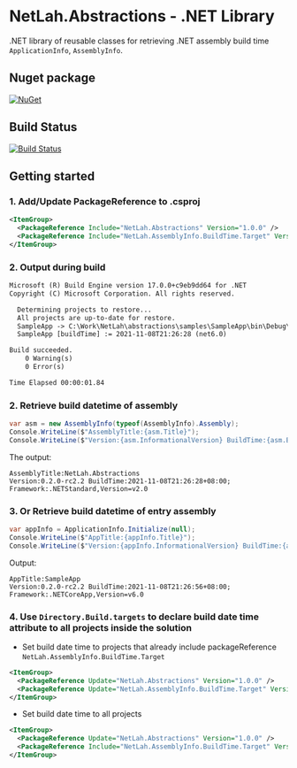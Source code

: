 # NetLah.Abstractions - .NET Library

.NET library of reusable classes for retrieving .NET assembly build time `ApplicationInfo`, `AssemblyInfo`.

## Nuget package

[![NuGet](https://img.shields.io/nuget/v/NetLah.Abstractions.svg?style=flat-square&label=nuget&colorB=00b200)](https://www.nuget.org/packages/NetLah.Abstractions/)

## Build Status

[![Build Status](https://img.shields.io/endpoint.svg?url=https%3A%2F%2Factions-badge.atrox.dev%2FNetLah%2Fabstractions%2Fbadge%3Fref%3Dmain&style=flat)](https://actions-badge.atrox.dev/NetLah/abstractions/goto?ref=main)

## Getting started

### 1. Add/Update PackageReference to .csproj

```xml
<ItemGroup>
  <PackageReference Include="NetLah.Abstractions" Version="1.0.0" />
  <PackageReference Include="NetLah.AssemblyInfo.BuildTime.Target" Version="1.0.0" PrivateAssets="All" />
</ItemGroup>
```

### 2. Output during build

```txt
Microsoft (R) Build Engine version 17.0.0+c9eb9dd64 for .NET
Copyright (C) Microsoft Corporation. All rights reserved.

  Determining projects to restore...
  All projects are up-to-date for restore.
  SampleApp -> C:\Work\NetLah\abstractions\samples\SampleApp\bin\Debug\net6.0\SampleApp.dll
  SampleApp [buildTime] := 2021-11-08T21:26:28 (net6.0)

Build succeeded.
    0 Warning(s)
    0 Error(s)

Time Elapsed 00:00:01.84
```

### 2. Retrieve build datetime of assembly

```csharp
var asm = new AssemblyInfo(typeof(AssemblyInfo).Assembly);
Console.WriteLine($"AssemblyTitle:{asm.Title}");
Console.WriteLine($"Version:{asm.InformationalVersion} BuildTime:{asm.BuildTimestampLocal}; Framework:{asm.FrameworkName}");
```

The output:

```text
AssemblyTitle:NetLah.Abstractions
Version:0.2.0-rc2.2 BuildTime:2021-11-08T21:26:28+08:00; Framework:.NETStandard,Version=v2.0
```

### 3. Or Retrieve build datetime of entry assembly

```csharp
var appInfo = ApplicationInfo.Initialize(null);
Console.WriteLine($"AppTitle:{appInfo.Title}");
Console.WriteLine($"Version:{appInfo.InformationalVersion} BuildTime:{appInfo.BuildTimestampLocal};Framework:{appInfo.FrameworkName}");
```

Output:

```text
AppTitle:SampleApp
Version:0.2.0-rc2.2 BuildTime:2021-11-08T21:26:56+08:00; Framework:.NETCoreApp,Version=v6.0
```

### 4. Use `Directory.Build.targets` to declare build date time attribute to all projects inside the solution

- Set build date time to projects that already include packageReference `NetLah.AssemblyInfo.BuildTime.Target`

```xml
<ItemGroup>
  <PackageReference Update="NetLah.Abstractions" Version="1.0.0" />
  <PackageReference Update="NetLah.AssemblyInfo.BuildTime.Target" Version="1.0.0" PrivateAssets="All" />
</ItemGroup>
```

- Set build date time to all projects

```xml
<ItemGroup>
  <PackageReference Update="NetLah.Abstractions" Version="1.0.0" />
  <PackageReference Include="NetLah.AssemblyInfo.BuildTime.Target" Version="1.0.0" PrivateAssets="All" />
</ItemGroup>
```
